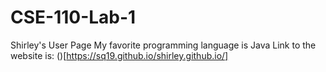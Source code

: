 # CSE-110-Lab-1
Shirley's User Page
My favorite programming language is Java
Link to the website is: ()[https://sq19.github.io/shirley.github.io/]
